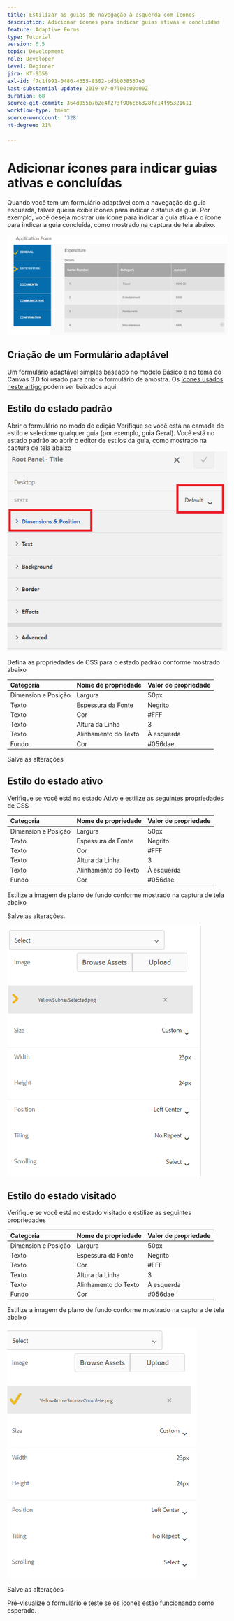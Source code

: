 ```yaml
---
title: Estilizar as guias de navegação à esquerda com ícones
description: Adicionar ícones para indicar guias ativas e concluídas
feature: Adaptive Forms
type: Tutorial
version: 6.5
topic: Development
role: Developer
level: Beginner
jira: KT-9359
exl-id: f7c1f991-0486-4355-8502-cd5b038537e3
last-substantial-update: 2019-07-07T00:00:00Z
duration: 68
source-git-commit: 364d055b7b2e4f273f906c66328fc14f95321611
workflow-type: tm+mt
source-wordcount: '328'
ht-degree: 21%

---
```


# Adicionar ícones para indicar guias ativas e concluídas

Quando você tem um formulário adaptável com a navegação da guia esquerda, talvez queira exibir ícones para indicar o status da guia. Por exemplo, você deseja mostrar um ícone para indicar a guia ativa e o ícone para indicar a guia concluída, como mostrado na captura de tela abaixo.

![espaçamento da barra de ferramentas](assets/active-completed.png)

## Criação de um Formulário adaptável

Um formulário adaptável simples baseado no modelo Básico e no tema do Canvas 3.0 foi usado para criar o formulário de amostra.
Os [ícones usados neste artigo](assets/icons.zip) podem ser baixados aqui.


## Estilo do estado padrão

Abrir o formulário no modo de edição
Verifique se você está na camada de estilo e selecione qualquer guia (por exemplo, guia Geral).
Você está no estado padrão ao abrir o editor de estilos da guia, como mostrado na captura de tela abaixo
![guia de navegação](assets/navigation-tab.png)

Defina as propriedades de CSS para o estado padrão conforme mostrado abaixo

| Categoria | Nome de propriedade | Valor de propriedade |
|:---|:---|:---|
| Dimension e Posição | Largura | 50px |
| Texto | Espessura da Fonte | Negrito |
| Texto | Cor | #FFF |
| Texto | Altura da Linha | 3 |
| Texto | Alinhamento do Texto | À esquerda |
| Fundo | Cor | #056dae |

Salve as alterações

## Estilo do estado ativo

Verifique se você está no estado Ativo e estilize as seguintes propriedades de CSS

| Categoria | Nome de propriedade | Valor de propriedade |
|:---|:---|:---|
| Dimension e Posição | Largura | 50px |
| Texto | Espessura da Fonte | Negrito |
| Texto | Cor | #FFF |
| Texto | Altura da Linha | 3 |
| Texto | Alinhamento do Texto | À esquerda |
| Fundo | Cor | #056dae |

Estilize a imagem de plano de fundo conforme mostrado na captura de tela abaixo

Salve as alterações.



![estado ativo](assets/active-state.png)

## Estilo do estado visitado

Verifique se você está no estado visitado e estilize as seguintes propriedades

| Categoria | Nome de propriedade | Valor de propriedade |
|:---|:---|:---|
| Dimension e Posição | Largura | 50px |
| Texto | Espessura da Fonte | Negrito |
| Texto | Cor | #FFF |
| Texto | Altura da Linha | 3 |
| Texto | Alinhamento do Texto | À esquerda |
| Fundo | Cor | #056dae |

Estilize a imagem de plano de fundo conforme mostrado na captura de tela abaixo


![estado visitado](assets/visited-state.png)

Salve as alterações

Pré-visualize o formulário e teste se os ícones estão funcionando como esperado.
